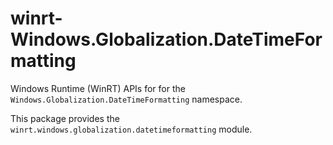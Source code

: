 <!-- warning: Please don't edit this file. It was automatically generated. -->

# winrt-Windows.Globalization.DateTimeFormatting

Windows Runtime (WinRT) APIs for for the `Windows.Globalization.DateTimeFormatting` namespace.

This package provides the `winrt.windows.globalization.datetimeformatting` module.
